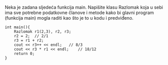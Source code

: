 Neka je zadana sljedeća funkcija main. Napišite klasu Razlomak koja u sebi ima sve potrebne podatkovne članove i metode kako bi glavni program (funkcija main) mogla raditi kao što je to u kodu i predviđeno.
```
int main(){
	Razlomak r1(2,3), r2, r3;
	r2 = 2;  // 2/1
	r3 = r1 + r2;
	cout << r3++ << endl;	// 8/3
	cout << r3 * r1 << endl;	// 18/12
	return 0;
}
